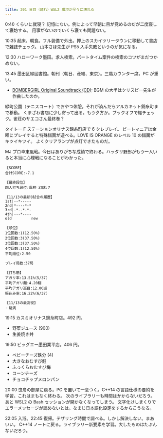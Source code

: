 ```yaml
---
title: 201 日目（晴れ）WSL2 環境が早々に壊れる
---
```


0:40 くらいに就寝？ 記憶にない。例によって早朝に目が覚めるのだが二度寝して寝坊する。
用事がないのでいくら寝ても問題ない。

10:35 起床。朝食。フル装備で外出。押上のスカイツリータウンに移動して書店で雑誌チェック。
山本さほ先生が PS5 入手失敗というのが気になる。

12:30 ハローワーク墨田。求人検索。パートタイム案件の検索のコツがまだつかめない。

13:45 墨田区緑図書館。朝刊（朝日、産経、東京）。三階カウンター席。PC が重い。

* [BOMBERGIRL Original Soundtrack (CD)](https://www.konamistyle.jp/products/detail.php?product_id=109638):
  BGM の大半はクリスピー先生が作曲したのか。

緑町公園（テニスコート）でおやつ休憩。それが済んだらアルカキット錦糸町まで移動。
くまざわ書店に少し寄って出る。もう夕方か。ブックオフで棚チェック。雀荘のサエコさん最終巻？

タイトー F ステーションオリナス錦糸町店で 6 クレプレイ。
ビートマニアは金曜にプレイすると特殊譜面が遊べる。LOVE IS ORANGE のレベル 10 の譜面がキツイキツイ。
よくクリアランプが点灯できたものだ。

MJ プロ卓東風戦。今日はありがちな成績で終わる。ハッタリ野郎がもう一人いると本当に心理戦になることがわかった。

```text
【SCORE】
合計SCORE:-7.1

【最終段位】
四人打ち段位:風神 幻球:7

【11/13の最新8試合の履歴】
1st|--*-----
2nd|*----*-*
3rd|-*--*-*-
4th|---*----
old         new

【順位】
1位回数:1(12.50%)
2位回数:3(37.50%)
3位回数:3(37.50%)
4位回数:1(12.50%)
平均順位:2.50

プレイ局数:37局

【打ち筋】
アガリ率:13.51%(5/37)
平均アガリ翻:4.20翻
平均アガリ巡目:12.00巡
振込み率:16.22%(6/37)

【11/13の最高役】
・跳満
```

19:15 カスミオリナス錦糸町店。492 円。

* 野菜ジュース (900)
* 生姜焼き丼

19:50 ビッグエー墨田業平店。406 円。

* ベビーチーズ鉄分 (4)
* 大きなおむすび鮭
* ふっくらおむすび梅
* コーンチーズ
* チョコチップメロンパン

20:00 曳舟の部屋に戻る。PC を置いて一息つく。C++14 の言語仕様の要約を学習。これはまもなく終わる。
次のライブラリーも時間はかからないだろう。あと WSL2 の Bash セッションが開かなくなってしまう。
文字化けしまくりでエラーメッセージが読めないとは。なまじ日本語化設定をするからこうなる。

22:05 入浴。22:45 復帰。テザリング時間で調べる。しかし解決しない。まあいい。
C++14 ノートに戻る。ライブラリー新要素を学習。大したものはたぶんないだろう。
